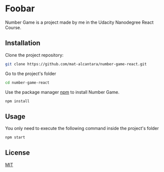 # Foobar

Number Game is a project made by me in the Udacity Nanodegree React Course.

## Installation

Clone the project repository:

```bash
git clone https://github.com/mat-alcantara/number-game-react.git
```

Go to the project's folder

```bash
cd number-game-react
```

Use the package manager [npm](https://www.npmjs.com/) to install Number Game.

```bash
npm install
```

## Usage

You only need to execute the following command inside the project's folder

```bash
npm start
```

## License

[MIT](https://choosealicense.com/licenses/mit/)
